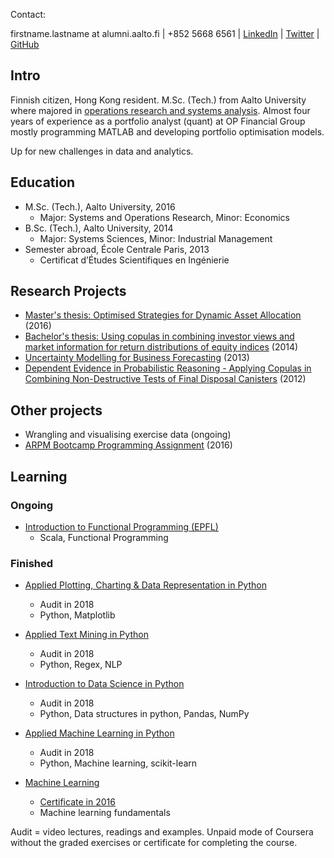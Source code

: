 Contact: 

firstname.lastname at alumni.aalto.fi
&#124;
+852 5668 6561
&#124;
[LinkedIn](https://www.linkedin.com/in/henrituovila/)
&#124;
[Twitter](https://twitter.com/htuovila)
&#124;
[GitHub](https://github.com/htuovila/)

## Intro
Finnish citizen, Hong Kong resident. M.Sc. (Tech.) from Aalto University where
majored in [operations research and systems analysis](http://sal.aalto.fi/en/).
Almost four years of experience
as a portfolio analyst (quant) at OP Financial Group mostly programming MATLAB and
developing portfolio optimisation models.

Up for new challenges in data and analytics.

## Education
* M.Sc. (Tech.), Aalto University, 2016
   * Major: Systems and Operations Research, Minor: Economics
* B.Sc. (Tech.), Aalto University, 2014
   * Major: Systems Sciences, Minor: Industrial Management
* Semester abroad, École Centrale Paris, 2013
   * Certificat d’Études Scientifiques en Ingénierie

## Research Projects

* [Master's thesis: Optimised Strategies for Dynamic Asset Allocation](optimised-strategies.md) (2016)
* [Bachelor's thesis: Using copulas in combining investor views and market information for return distributions of equity indices](copula-equity.md) (2014)
* [Uncertainty Modelling for Business Forecasting](uncertainty-business-forecasting.md) (2013)
* [Dependent Evidence in Probabilistic Reasoning - Applying Copulas in Combining Non-Destructive Tests of Final Disposal Canisters](dependent-evidence-copula.md) (2012)

## Other projects

* Wrangling and visualising exercise data (ongoing)
* [ARPM Bootcamp Programming Assignment](arpm-bootcamp.md) (2016)

## Learning

### Ongoing
* [Introduction to Functional Programming (EPFL)](https://www.coursera.org/learn/progfun1/home/welcome)
  * Scala, Functional Programming

### Finished
* [Applied Plotting, Charting & Data Representation in Python](https://www.coursera.org/learn/python-plotting/home/welcome)
  * Audit in 2018
  * Python, Matplotlib

* [Applied Text Mining in Python](https://www.coursera.org/learn/python-text-mining/home/welcome)
  * Audit in 2018
  * Python, Regex, NLP

* [Introduction to Data Science in Python](https://www.coursera.org/learn/python-data-analysis/)
  * Audit in 2018
  * Python, Data structures in python, Pandas, NumPy

* [Applied Machine Learning in Python](https://www.coursera.org/learn/python-machine-learning/)
  * Audit in 2018
  * Python, Machine learning, scikit-learn

* [Machine Learning](https://www.coursera.org/learn/machine-learning)
  * [Certificate in 2016](https://www.coursera.org/account/accomplishments/verify/PM3UF78ER7Y3)
  * Machine learning fundamentals

Audit = video lectures, readings and examples.
Unpaid mode of Coursera without the graded exercises
or certificate for completing the course.